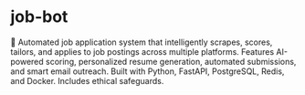 # job-bot
🤖 Automated job application system that intelligently scrapes, scores, tailors, and applies to job postings across multiple platforms. Features AI-powered scoring, personalized resume generation, automated submissions, and smart email outreach. Built with Python, FastAPI, PostgreSQL, Redis, and Docker. Includes ethical safeguards.
